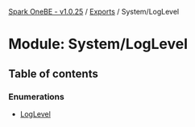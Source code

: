 [Spark OneBE - v1.0.25](../README.md) / [Exports](../modules.md) / System/LogLevel

# Module: System/LogLevel

## Table of contents

### Enumerations

- [LogLevel](../enums/System_LogLevel.LogLevel.md)
